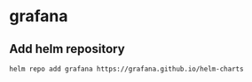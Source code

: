 # grafana

## Add helm repository

```
helm repo add grafana https://grafana.github.io/helm-charts
```
